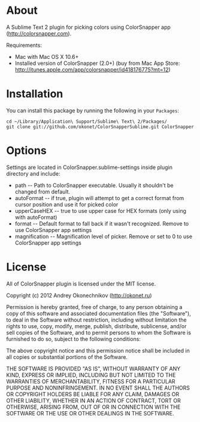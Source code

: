 About
=====

A Sublime Text 2 plugin for picking colors using ColorSnapper app (http://colorsnapper.com).

Requirements:

* Mac with Mac OS X 10.6+
* Installed version of ColorSnapper (2.0+) (buy from Mac App Store: http://itunes.apple.com/app/colorsnapper/id418176775?mt=12)

Installation
============

You can install this package by running the following in your `Packages`:

    cd ~/Library/Application\ Support/Sublime\ Text\ 2/Packages/
    git clone git://github.com/okonet/ColorSnapperSublime.git ColorSnapper

Options
=======

Settings are located in ColorSnapper.sublime-settings inside plugin directory and include:

* path -- Path to ColorSnapper executable. Usually it shouldn't be changed from default.
* autoFormat -- if true, plugin will attempt to get a correct format from cursor position and use it for picked color
* upperCaseHEX -- true to use upper case for HEX formats (only using with autoFormat)
* format -- Default format to fall back if it wasn't recognized. Remove to use ColorSnapper app settings
* magnification -- Magnification level of picker. Remove or set to 0 to use ColorSnapper app settings

License
=======

All of ColorSnapper plugin is licensed under the MIT license.

Copyright (c) 2012 Andrey Okonechnikov (http://okonet.ru)

Permission is hereby granted, free of charge, to any person obtaining a copy of this software and associated documentation files (the "Software"), to deal in the Software without restriction, including without limitation the rights to use, copy, modify, merge, publish, distribute, sublicense, and/or sell copies of the Software, and to permit persons to whom the Software is furnished to do so, subject to the following conditions:

The above copyright notice and this permission notice shall be included in all copies or substantial portions of the Software.

THE SOFTWARE IS PROVIDED "AS IS", WITHOUT WARRANTY OF ANY KIND, EXPRESS OR IMPLIED, INCLUDING BUT NOT LIMITED TO THE WARRANTIES OF MERCHANTABILITY, FITNESS FOR A PARTICULAR PURPOSE AND NONINFRINGEMENT. IN NO EVENT SHALL THE AUTHORS OR COPYRIGHT HOLDERS BE LIABLE FOR ANY CLAIM, DAMAGES OR OTHER LIABILITY, WHETHER IN AN ACTION OF CONTRACT, TORT OR OTHERWISE, ARISING FROM, OUT OF OR IN CONNECTION WITH THE SOFTWARE OR THE USE OR OTHER DEALINGS IN THE SOFTWARE.

